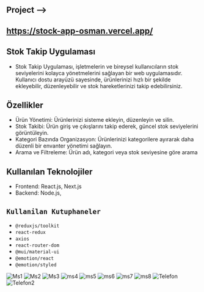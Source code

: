 ## Project -->
## https://stock-app-osman.vercel.app/

## Stok Takip Uygulaması
- Stok Takip Uygulaması, işletmelerin ve bireysel kullanıcıların stok seviyelerini kolayca yönetmelerini sağlayan bir web uygulamasıdır. Kullanıcı dostu arayüzü sayesinde, ürünlerinizi hızlı bir şekilde ekleyebilir, düzenleyebilir ve stok hareketlerinizi takip edebilirsiniz.

## Özellikler
- Ürün Yönetimi: Ürünlerinizi sisteme ekleyin, düzenleyin ve silin.
- Stok Takibi: Ürün giriş ve çıkışlarını takip ederek, güncel stok seviyelerini görüntüleyin.
- Kategori Bazında Organizasyon: Ürünlerinizi kategorilere ayırarak daha düzenli bir envanter yönetimi sağlayın.
- Arama ve Filtreleme: Ürün adı, kategori veya stok seviyesine göre arama

## Kullanılan Teknolojiler
- Frontend: React.js, Next.js
- Backend:  Node.js,

## `Kullanilan Kutuphaneler`

- `@reduxjs/toolkit`
- `react-redux`
- `axios`
- `react-router-dom`
- `@mui/material-ui`
- `@emotion/react`
- `@emotion/styled`

![Ms1](https://github.com/osmannuriturhan/StockApp/assets/140538437/71622203-ea28-4a31-bc21-6ed4574bbb79)
![Ms2](https://github.com/osmannuriturhan/StockApp/assets/140538437/34025f0d-060e-4b59-bbc2-d0938347deab)
![Ms3](https://github.com/osmannuriturhan/StockApp/assets/140538437/63e78c89-731a-41eb-989c-61a19ab4bc79)
![ms4](https://github.com/osmannuriturhan/StockApp/assets/140538437/b7e3f74a-c3f4-4f0a-adcf-8b2fe3d9aa80)
![ms5](https://github.com/osmannuriturhan/StockApp/assets/140538437/e411efe8-eeee-48a6-a676-bc7131fc18c3)
![ms6](https://github.com/osmannuriturhan/StockApp/assets/140538437/45d39d4c-8009-4332-ac98-f5b6d7985913)
![ms7](https://github.com/osmannuriturhan/StockApp/assets/140538437/eeb25c46-4a35-4c1c-b1a4-786e8700d0ed)
![ms8](https://github.com/osmannuriturhan/StockApp/assets/140538437/4a2223e3-6771-436a-b78a-22d97011026f)
![Telefon](https://github.com/osmannuriturhan/StockApp/assets/140538437/a75f023b-812e-42c7-81a6-5739ba7811ad)![Telefon2](https://github.com/osmannuriturhan/StockApp/assets/140538437/127c1998-71a3-4cfb-ada5-5beda676dac4)


